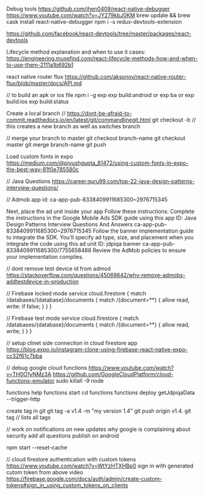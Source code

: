 Debug tools
https://github.com/jhen0409/react-native-debugger
https://www.youtube.com/watch?v=JY279kbJ0KM
brew update && brew cask install react-native-debugger
npm i -s redux-devtools-extension

https://github.com/facebook/react-devtools/tree/master/packages/react-devtools

Lifecycle method explanation and when to use it cases:
https://engineering.musefind.com/react-lifecycle-methods-how-and-when-to-use-them-2111a1b692b1

react native router flux
https://github.com/aksonov/react-native-router-flux/blob/master/docs/API.md

// to build an apk or ios file
npm i -g exp
exp build:android    or    exp ba   or      exp build:ios
exp build:status


Create a local branch // https://dont-be-afraid-to-commit.readthedocs.io/en/latest/git/commandlinegit.html
git checkout -b <branch-name-no-spaces>    // this creates a new branch as well as switches branch

// merge your branch to master
git checkout branch-name
git checkout master
git merge branch-name
git push

Load custom fonts in expo
https://medium.com/@piyushgupta_81472/using-custom-fonts-in-expo-the-best-way-81f0e785580c

// Java Questions
https://career.guru99.com/top-22-java-design-patterns-interview-questions/

// Admob app id: ca-app-pub-8338409911685300~2976715345

Next, place the ad unit inside your app
Follow these instructions:
Complete the instructions in the Google Mobile Ads SDK guide using this app ID:
Java Design Patterns Interview Questions And Answers    ca-app-pub-8338409911685300~2976715345
Follow the banner implementation guide to integrate the SDK. You'll specify ad type, size, and placement when you integrate the code using this ad unit ID:
jdpiqa banner      ca-app-pub-8338409911685300/7755658488
Review the AdMob policies to ensure your implementation complies.

// dont remove test device id from admod
https://stackoverflow.com/questions/45069642/why-remove-admobs-addtestdevice-in-production


// Firebase locked mode
service cloud.firestore {
  match /databases/{database}/documents {
    match /{document=**} {
      allow read, write: if false;
    }
  }
}

// Firebase test mode
service cloud.firestore {
  match /databases/{database}/documents {
    match /{document=**} {
      allow read, write;
    }
  }
}

// setup clinet side connection in cloud firestore app
https://blog.expo.io/instagram-clone-using-firebase-react-native-expo-cc32f61c7bba

// debug google cloud functions
https://www.youtube.com/watch?v=TH0O1yNMz3A
https://github.com/GoogleCloudPlatform/cloud-functions-emulator
sudo killall -9 node

functions help
functions start
cd functions
functions deploy getJdpiqaData --trigger-http

create tag in git
git tag -a v1.4 -m "my version 1.4"
git push origin v1.4.
git tag       // lists all tags

// work on 
notifications on new updates
why google is complaining about security
add all questions
publish on android


npm start --reset-cache


// cloud firestore authentication with custom tokens
https://www.youtube.com/watch?v=WtYzHTXHBp0
sign in with generated cutom token from above video
https://firebase.google.com/docs/auth/admin/create-custom-tokens#sign_in_using_custom_tokens_on_clients